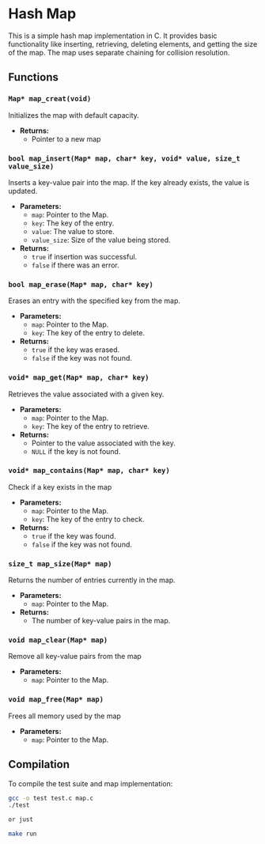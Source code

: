 
# Hash Map

This is a simple hash map implementation in C. It provides basic functionality like inserting, retrieving, deleting elements, and getting the size of the map. The map uses separate chaining for collision resolution.

## Functions

### `Map* map_creat(void)`
Initializes the map with default capacity.

- **Returns:**
    - Pointer to a new map 

### `bool map_insert(Map* map, char* key, void* value, size_t value_size)`
Inserts a key-value pair into the map. If the key already exists, the value is updated.

- **Parameters:**
    - `map`: Pointer to the Map.
    - `key`: The key of the entry.
    - `value`: The value to store.
    - `value_size`: Size of the value being stored.
- **Returns:**
    - `true` if insertion was successful.
    - `false` if there was an error.

### `bool map_erase(Map* map, char* key)`
Erases an entry with the specified key from the map.

- **Parameters:**
    - `map`: Pointer to the Map.
    - `key`: The key of the entry to delete.
- **Returns:**
    - `true` if the key was erased.
    - `false` if the key was not found.

### `void* map_get(Map* map, char* key)`
Retrieves the value associated with a given key.

- **Parameters:**
    - `map`: Pointer to the Map.
    - `key`: The key of the entry to retrieve.
- **Returns:**
    - Pointer to the value associated with the key.
    - `NULL` if the key is not found.

### `void* map_contains(Map* map, char* key)`
Check if a key exists in the map

- **Parameters:**
    - `map`: Pointer to the Map.
    - `key`: The key of the entry to check.
- **Returns:**
    - `true` if the key was found.
    - `false` if the key was not found.

### `size_t map_size(Map* map)`
Returns the number of entries currently in the map.

- **Parameters:**
    - `map`: Pointer to the Map.
- **Returns:**
    - The number of key-value pairs in the map.

### `void map_clear(Map* map)`
Remove all key-value pairs from the map

- **Parameters:**
    - `map`: Pointer to the Map.

### `void map_free(Map* map)`
Frees all memory used by the map

- **Parameters:**
    - `map`: Pointer to the Map.

## Compilation

To compile the test suite and map implementation:

```bash
gcc -o test test.c map.c
./test

or just

make run
